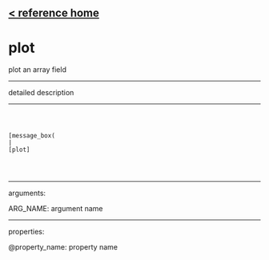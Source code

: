 [< reference home](ceammc_lib.html)
---

# plot


plot an array field

---

detailed description
<br>


---


```



[message_box(                                 
|
[plot]


            
```

---
arguments:

ARG_NAME: argument name<br>

---
properties:

@property_name: property name<br>

